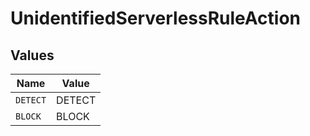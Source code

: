 # UnidentifiedServerlessRuleAction


## Values

| Name     | Value    |
| -------- | -------- |
| `DETECT` | DETECT   |
| `BLOCK`  | BLOCK    |